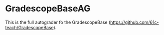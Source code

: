 # GradescopeBaseAG
This is the full autograder fo the GradescopeBase (https://github.com/61c-teach/GradescopeBase).
